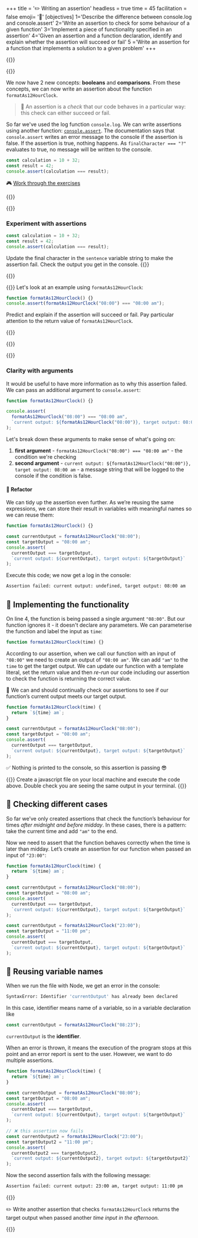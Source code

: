 +++
title = '✏️ Writing an assertion'
headless = true
time = 45
facilitation = false
emoji= '🧩'
[objectives]
1='Describe the difference between console.log and console.assert'
2='Write an assertion to check for some behaviour of a given function'
3='Implement a piece of functionality specified in an assertion'
4='Given an assertion and a function declaration, identify and explain whether the assertion will succeed or fail'
5 ='Write an assertion for a function that implements a solution to a given problem'
+++

{{<tabs name="Predict, explain, check">}}

{{<tab name="Define assertion">}}

We now have 2 new concepts: **booleans** and **comparisons**. From these concepts, we can now write an assertion about the function `formatAs12HourClock`.

> 🔑 An assertion is a _check_ that our code behaves in a particular way: this check can either succeed or fail.

So far we've used the log function `console.log`. We can write assertions using another function: [`console.assert`](https://developer.mozilla.org/en-US/docs/Web/API/console/assert). The documentation says that `console.assert` writes an error message to the console if the assertion is false. If the assertion is true, nothing happens. As `finalCharacter === "?"` evaluates to true, no message will be written to the console.

```js
const calculation = 10 + 32;
const result = 42;
console.assert(calculation === result);
```

🎮 [Work through the exercises](#predict-explain-check-1)

{{</tab>}}

{{<tab name="Exercise 1">}}

### Experiment with assertions

```js
const calculation = 10 + 32;
const result = 42;
console.assert(calculation === result);
```

Update the final character in the `sentence` variable string to make the assertion fail. Check the output you get in the console.
{{</tab>}}

{{<tab name="Exercise 2">}}

{{<note type="exercise" title="Exercise 2">}}
Let's look at an example using `formatAs12HourClock`:

```js
function formatAs12HourClock() {}
console.assert(formatAs12HourClock("08:00") === "08:00 am");
```

Predict and explain if the assertion will succeed or fail. Pay particular attention to the return value of `formatAs12HourClock`.

{{</note>}}

{{</tab>}}

{{</tabs>}}

### Clarity with arguments

It would be useful to have more information as to why this assertion failed. We can pass an additional argument to `console.assert`:

```js
function formatAs12HourClock() {}

console.assert(
  formatAs12HourClock("08:00") === "08:00 am",
  `current output: ${formatAs12HourClock("08:00")}, target output: 08:00 am`
);
```

Let's break down these arguments to make sense of what's going on:

1. **first argument** - `formatAs12HourClock("08:00") === "08:00 am"` - the condition we're checking
2. **second argument** - `current output: ${formatAs12HourClock("08:00")}, target output: 08:00 am` - a message string that will be logged to the console if the condition is false.

#### 🧹 Refactor

We can tidy up the assertion even further. As we’re reusing the same expressions, we can store their result in variables with meaningful names so we can reuse them:

```js {linenos=table,linenostart=1}
function formatAs12HourClock() {}

const currentOutput = formatAs12HourClock("08:00");
const targetOutput = "08:00 am";
console.assert(
  currentOutput === targetOutput,
  `current output: ${currentOutput}, target output: ${targetOutput}`
);
```

Execute this code; we now get a log in the console:

```bash
Assertion failed: current output: undefined, target output: 08:00 am
```

## 🧰 Implementing the functionality

On line 4, the function is being passed a single argument `"08:00"`. But our function ignores it - it doesn't declare any parameters. We can parameterise the function and label the input as `time`:

```js
function formatAs12HourClock(time) {}
```

According to our assertion, when we call our function with an input of `"08:00"` we need to create an output of `"08:00 am"`. We can add `"am"` to the `time` to get the target output. We can update our function with a template literal, set the return value and then _re-run_ our code including our assertion to check the function is returning the correct value.

📓 We can and should continually check our assertions to see if our function’s current output meets our target output.

```js {linenos=table,linenostart=1}
function formatAs12HourClock(time) {
  return `${time} am`;
}

const currentOutput = formatAs12HourClock("08:00");
const targetOutput = "08:00 am";
console.assert(
  currentOutput === targetOutput,
  `current output: ${currentOutput}, target output: ${targetOutput}`
);
```

✅ Nothing is printed to the console, so this assertion is passing 😎

{{<note type="activity" title="Try yourself">}}
Create a javascript file on your local machine and execute the code above. Double check you are seeing the same output in your terminal.
{{</note>}}

## 💼 Checking different cases

So far we’ve only created assertions that check the function’s behaviour for times _after midnight and before midday_. In these cases, there is a pattern: take the current time and add `"am"` to the end.

Now we need to assert that the function behaves correctly when the time is later than midday. Let’s create an assertion for our function when passed an input of `"23:00"`:

```js {linenos=table,linenostart=1,hl_lines=["15-21"]}
function formatAs12HourClock(time) {
  return `${time} am`;
}

const currentOutput = formatAs12HourClock("08:00");
const targetOutput = "08:00 am";
console.assert(
  currentOutput === targetOutput,
  `current output: ${currentOutput}, target output: ${targetOutput}`
);

const currentOutput = formatAs12HourClock("23:00");
const targetOutput = "11:00 pm";
console.assert(
  currentOutput === targetOutput,
  `current output: ${currentOutput}, target output: ${targetOutput}`
);
```

## 🔄 Reusing variable names

When we run the file with Node, we get an error in the console:

```bash
SyntaxError: Identifier 'currentOutput' has already been declared
```

In this case, identifier means name of a variable, so in a variable declaration like

```js
const currentOutput = formatAs12HourClock("08:23");
```

`currentOutput` is the **identifier**.

When an error is thrown, it means the execution of the program stops at this point and an error report is sent to the user. However, we want to do multiple assertions.

```js title="problem.js"
function formatAs12HourClock(time) {
  return `${time} am`;
}

const currentOutput = formatAs12HourClock("08:00");
const targetOutput = "08:00 am";
console.assert(
  currentOutput === targetOutput,
  `current output: ${currentOutput}, target output: ${targetOutput}`
);

// ❌ this assertion now fails
const currentOutput2 = formatAs12HourClock("23:00");
const targetOutput2 = "11:00 pm";
console.assert(
  currentOutput2 === targetOutput2,
  `current output: ${currentOutput2}, target output: ${targetOutput2}`
);
```

Now the second assertion fails with the following message:

```bash
Assertion failed: current output: 23:00 am, target output: 11:00 pm
```

{{<note type="exercise" title="Exercise 2">}}

✏️ Write another assertion that checks `formatAs12HourClock` returns the target output when passed another _time input in the afternoon._

{{</note>}}
